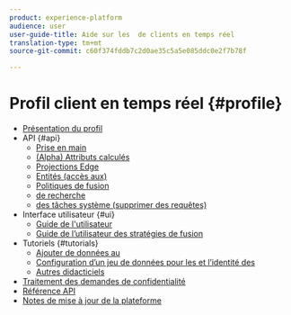 ```yaml
---
product: experience-platform
audience: user
user-guide-title: Aide sur les  de clients en temps réel
translation-type: tm+mt
source-git-commit: c60f374fddb7c2d0ae35c5a5e085ddc0e2f7b78f

---
```



# Profil client en temps réel {#profile}

* [Présentation du profil](home.md)
* API {#api}
   * [Prise en main](api/getting-started.md)
   * [(Alpha) Attributs calculés](api/computed-attributes.md)
   * [Projections Edge](api/edge-projections.md)
   * [Entités (accès  aux)](api/entities.md)
   * [Politiques de fusion](api/merge-policies.md)
   * [de recherche](api/profile-search.md)
   * [des tâches système (supprimer des requêtes)](api/profile-system-jobs.md)
* Interface utilisateur {#ui}
   * [Guide de l&#39;utilisateur](ui/user-guide.md)
   * [Guide de l’utilisateur des stratégies de fusion](ui/merge-policies.md)
* Tutoriels {#tutorials}
   * [Ajouter de données au](tutorials/add-profile-data.md)
   * [Configuration d’un jeu de données pour les  et l’identité des](tutorials/dataset-configuration.md)
   * [Autres didacticiels](https://docs.adobe.com/content/help/en/experience-platform/tutorials/home.html)
* [Traitement des demandes de confidentialité](privacy.md)
* [Référence API](https://www.adobe.io/apis/experienceplatform/home/api-reference.html#!acpdr/swagger-specs/real-time-customer-profile.yaml)
* [Notes de mise à jour de la plateforme](https://www.adobe.com/go/platform-release-notes-en)